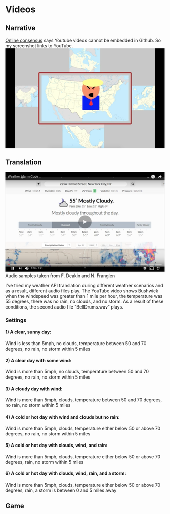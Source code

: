 # Videos

## Narrative
[Online consensus](https://stackoverflow.com/questions/11804820/embed-a-youtube-video) says Youtube videos cannot be embedded in Github. So my screenshot links to YouTube.
[![alt text](https://github.com/wittenjeremy/openframeworks/blob/master/Image%20files/trumpscreenshot.png)](https://www.youtube.com/watch?v=I3YaRhRx-1c)

## Translation
[![alt text](https://github.com/wittenjeremy/openframeworks/blob/master/Image%20files/Weatherscreenshot.png)](https://www.youtube.com/watch?v=GyJEt7Z_V7Y)
Audio samples taken from F. Deakin and N. Franglen

I've tried my weather API translation during different weather scenarios and as a result, different audio files play. The YouTube video shows Bushwick when the windspeed was greater than 1 mile per hour, the temperature was 55 degrees, there was no rain, no clouds, and no storm. As a result of these conditions, the second audio file "BellDrums.wav" plays.
### Settings
#### 1) A clear, sunny day: 
Wind is less than 5mph, no clouds, temperature between 50 and 70 degrees, no rain, no storm within 5 miles

#### 2) A clear day with some wind: 
Wind is more than 5mph, no clouds, temperature between 50 and 70 degrees, no rain, no storm within 5 miles

#### 3) A cloudy day with wind: 
Wind is more than 5mph, clouds, temperature between 50 and 70 degrees, no rain, no storm within 5 miles

#### 4) A cold or hot day with wind and clouds but no rain: 
Wind is more than 5mph, clouds, temperature either below 50 or above 70 degrees, no rain, no storm within 5 miles

#### 5) A cold or hot day with clouds, wind, and rain: 
Wind is more than 5mph, clouds, temperature either below 50 or above 70 degrees, rain, no storm within 5 miles

#### 6) A cold or hot day with clouds, wind, rain, and a storm: 
Wind is more than 5mph, clouds, temperature either below 50 or above 70 degrees, rain, a storm is between 0 and 5 miles away


## Game
